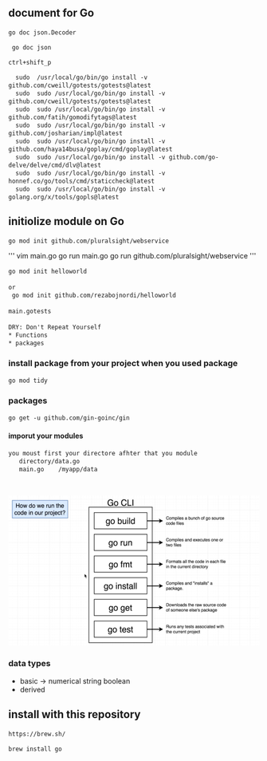 
## document for Go
```
go doc json.Decoder

```

```
 go doc json
 ```

 ```
 ctrl+shift_p

```
```
  sudo  /usr/local/go/bin/go install -v github.com/cweill/gotests/gotests@latest
  sudo  sudo /usr/local/go/bin/go install -v github.com/cweill/gotests/gotests@latest
  sudo  sudo /usr/local/go/bin/go install -v github.com/fatih/gomodifytags@latest
  sudo  sudo /usr/local/go/bin/go install -v github.com/josharian/impl@latest
  sudo  sudo /usr/local/go/bin/go install -v github.com/haya14busa/goplay/cmd/goplay@latest
  sudo  sudo /usr/local/go/bin/go install -v github.com/go-delve/delve/cmd/dlv@latest
  sudo  sudo /usr/local/go/bin/go install -v honnef.co/go/tools/cmd/staticcheck@latest
  sudo  sudo /usr/local/go/bin/go install -v golang.org/x/tools/gopls@latest

```

## initiolize module on Go 

```
go mod init github.com/pluralsight/webservice
```
'''
vim main.go
go run main.go
go run github.com/pluralsight/webservice
'''


```
go mod init helloworld

or
 go mod init github.com/rezabojnordi/helloworld

main.gotests

DRY: Don't Repeat Yourself
* Functions
* packages
```
### install package from your project when you used package
```
go mod tidy
```
### packages

```
go get -u github.com/gin-goinc/gin
```


#### imporut your modules
```
you moust first your directore afhter that you module
   directory/data.go
   main.go    /myapp/data



```


<img src="./img/go_cli.png" width="600" height="300" />




### data types
* basic -> numerical string boolean
* derived


## install with this repository
```
https://brew.sh/
```
```
brew install go
```


